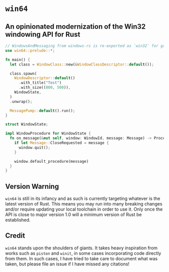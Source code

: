 # `win64`

## An opinionated modernization of the Win32 windowing API for Rust

```rust
// WindowsAndMessaging from windows-rs is re-exported as `win32` for grabbing any unimplemented flags
use win64::prelude::*;

fn main() {
  let class = WindowClass::new(&WindowClassDescriptor::default());

  class.spawn(
    WindowDescriptor::default()
      .with_title("Test")
      .with_size((800, 500)),
    WindowState,
  )
  .unwrap();

  MessagePump::default().run();
}

struct WindowState;

impl WindowProcedure for WindowState {
  fn on_message(&mut self, window: WindowId, message: Message) -> ProcedureResult {
    if let Message::CloseRequested = message {
      window.quit();
    }

    window.default_procedure(message)
  }
}
```

## Version Warning

`win64` is still in its infancy and as such is currently targeting whatever is the latest version of Rust. This means you may run into many breaking changes and/or require updating your local toolchain in order to use it. Only once the API is close to major version 1.0 will a minimum version of Rust be established.

## Credit

`win64` stands upon the shoulders of giants. It takes heavy inspiration from works such as `piston` and `winit`, in some cases incorporating code directly from them. In such cases, I have tried to take care to document what was taken, but please file an issue if I have missed any citations!
